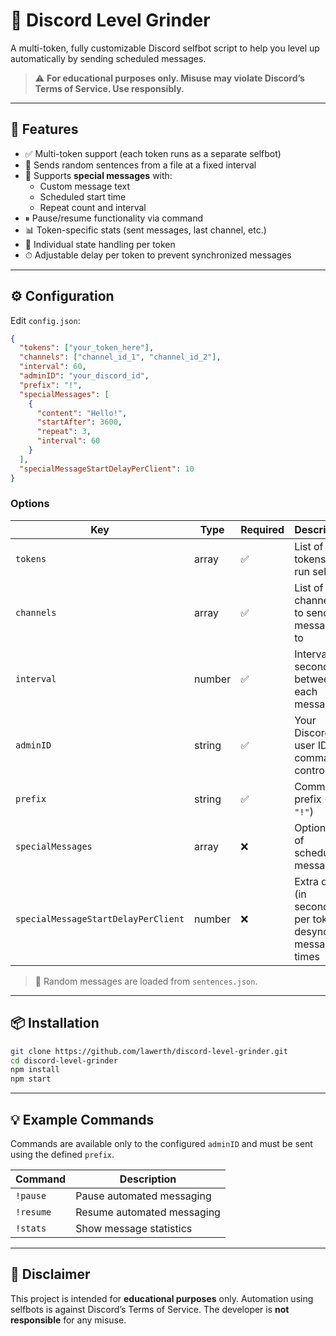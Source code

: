 # 💬 Discord Level Grinder

A multi-token, fully customizable Discord selfbot script to help you level up automatically by sending scheduled messages.

> ⚠️ **For educational purposes only. Misuse may violate Discord’s Terms of Service. Use responsibly.**

---

## 🔧 Features

- ✅ Multi-token support (each token runs as a separate selfbot)
- 📩 Sends random sentences from a file at a fixed interval
- 💬 Supports **special messages** with:
  - Custom message text
  - Scheduled start time
  - Repeat count and interval
- ⏸ Pause/resume functionality via command
- 📊 Token-specific stats (sent messages, last channel, etc.)
- 🧠 Individual state handling per token
- ⏱ Adjustable delay per token to prevent synchronized messages

---

## ⚙️ Configuration

Edit `config.json`:

```json
{
  "tokens": ["your_token_here"],
  "channels": ["channel_id_1", "channel_id_2"],
  "interval": 60,
  "adminID": "your_discord_id",
  "prefix": "!",
  "specialMessages": [
    {
      "content": "Hello!",
      "startAfter": 3600,
      "repeat": 3,
      "interval": 60
    }
  ],
  "specialMessageStartDelayPerClient": 10
}
```

### Options

| Key                             | Type     | Required | Description                                                  |
|----------------------------------|----------|----------|--------------------------------------------------------------|
| `tokens`                        | array    | ✅       | List of user tokens to run selfbots                         |
| `channels`                      | array    | ✅       | List of channel IDs to send messages to                    |
| `interval`                      | number   | ✅       | Interval (in seconds) between each message                 |
| `adminID`                       | string   | ✅       | Your Discord user ID (for command control)                 |
| `prefix`                        | string   | ✅       | Command prefix (e.g., `"!"`)                                |
| `specialMessages`              | array    | ❌       | Optional list of scheduled messages                         |
| `specialMessageStartDelayPerClient` | number | ❌       | Extra delay (in seconds) per token to desync message times |

> 📝 Random messages are loaded from `sentences.json`.

---

## 📦 Installation

```bash
git clone https://github.com/lawerth/discord-level-grinder.git
cd discord-level-grinder
npm install
npm start
```

---

## 💡 Example Commands

Commands are available only to the configured `adminID` and must be sent using the defined `prefix`.

| Command      | Description                     |
|--------------|---------------------------------|
| `!pause`     | Pause automated messaging       |
| `!resume`    | Resume automated messaging      |
| `!stats`     | Show message statistics         |

---

## 🚨 Disclaimer

This project is intended for **educational purposes** only. Automation using selfbots is against Discord’s Terms of Service. The developer is **not responsible** for any misuse.
